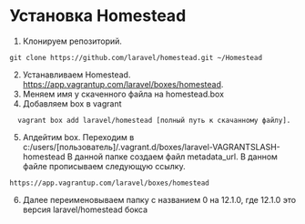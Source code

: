 # Установка Homestead
1. Клонируем репозиторий.
```
git clone https://github.com/laravel/homestead.git ~/Homestead
```
2. Устанавливаем Homestead. https://app.vagrantup.com/laravel/boxes/homestead.
3. Меняем имя у скаченного файла на homestead.box
4. Добавляем box в vagrant
```
  vagrant box add laravel/homestead [полный путь к скачанному файлу].
```
5. Апдейтим box. Переходим в c:/users/[пользователь]/.vagrant.d/boxes/laravel-VAGRANTSLASH-homestead В данной папке создаем файл metadata_url. В данном файле прописываем следующую ссылку.
```
https://app.vagrantup.com/laravel/boxes/homestead 
```
6. Далее переименовываем папку с названием 0 на 12.1.0, где 12.1.0 это версия laravel/homestead бокса
